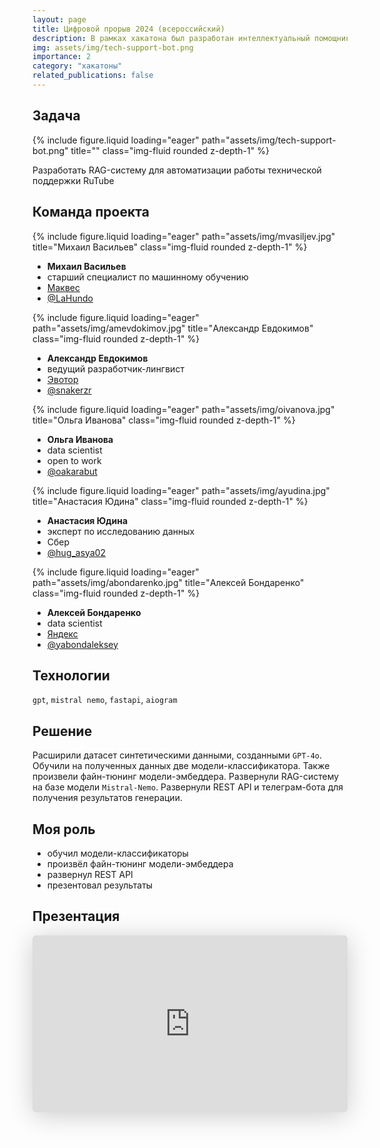 ```yaml
---
layout: page
title: Цифровой прорыв 2024 (всероссийский)
description: В рамках хакатона был разработан интеллектуальный помощник оператора службы поддержки RuTube
img: assets/img/tech-support-bot.png
importance: 2
category: "хакатоны"
related_publications: false
---
```


## Задача

<div class="row">
    <div class="col-sm mt-3 mt-md-0">
        {% include figure.liquid loading="eager" path="assets/img/tech-support-bot.png" title="" class="img-fluid rounded z-depth-1" %}
    </div>
</div>

Разработать RAG-систему для автоматизации работы технической поддержки RuTube

## Команда проекта

<div class="row">
    <div class="col-sm mt-4 mt-md-0">
        {% include figure.liquid loading="eager" path="assets/img/mvasiljev.jpg" title="Михаил Васильев" class="img-fluid rounded z-depth-1" %}
        <div class="caption">
            <ul>
                <li><b>Михаил Васильев</b></li>
              <li>старший специалист по машинному обучению</li>
              <li><a href="https://makves.ru/">Маквес</a></li>
              <li><a href="https://t.me/LaHundo">@LaHundo</a></li>
            </ul>
        </div>
    </div>
    <div class="col-sm mt-4 mt-md-0">
        {% include figure.liquid loading="eager" path="assets/img/amevdokimov.jpg" title="Александр Евдокимов" class="img-fluid rounded z-depth-1" %}
        <div class="caption">
            <ul>
            <li><b>Александр Евдокимов</b></li>
              <li>ведущий разработчик-лингвист</li>
              <li><a href="https://evotor.ru/">Эвотор</a></li>
              <li><a href="https://t.me/snakerzr">@snakerzr</a></li>
            </ul>
        </div>
    </div>
    <div class="col-sm mt-4 mt-md-0">
        {% include figure.liquid loading="eager" path="assets/img/oivanova.jpg" title="Ольга Иванова" class="img-fluid rounded z-depth-1" %}
        <div class="caption">
            <ul>
            <li><b>Ольга Иванова</b></li>
              <li>data scientist</li>
              <li>open to work</li>
              <li><a href="https://t.me/oakarabut">@oakarabut</a></li>
            </ul>
        </div>
    </div>
    <div class="col-sm mt-4 mt-md-0">
        {% include figure.liquid loading="eager" path="assets/img/ayudina.jpg" title="Анастасия Юдина" class="img-fluid rounded z-depth-1" %}
        <div class="caption">
            <ul>
                <li><b>Анастасия Юдина</b></li>
              <li>эксперт по исследованию данных</li>
              <li>Сбер</li>
              <li><a href="https://t.me/hug_asya02">@hug_asya02</a></li>
            </ul>
        </div>
    </div>
    <div class="col-sm mt-4 mt-md-0">
        {% include figure.liquid loading="eager" path="assets/img/abondarenko.jpg" title="Алексей Бондаренко" class="img-fluid rounded z-depth-1" %}
        <div class="caption">
            <ul>
                <li><b>Алексей Бондаренко</b></li>
              <li>data scientist</li>
              <li><a href="https://ya.ru/">Яндекс</a></li>
              <li><a href="https://t.me/yabondaleksey">@yabondaleksey</a></li>
            </ul>
        </div>
    </div>
</div>

## Технологии

`gpt`, `mistral nemo`, `fastapi`, `aiogram`

## Решение

Расширили датасет синтетическими данными, созданными `GPT-4o`. Обучили на полученных данных две модели-классификатора. Также произвели файн-тюнинг модели-эмбеддера. Развернули RAG-систему на базе модели `Mistral-Nemo`. Развернули REST API и телеграм-бота для получения результатов генерации.

## Моя роль

- обучил модели-классификаторы
- произвёл файн-тюнинг модели-эмбеддера
- развернул REST API
- презентовал результаты

## Презентация

<iframe class="speakerdeck-iframe" style="border: 0px; background: rgba(0, 0, 0, 0.1) padding-box; margin: 0px; padding: 0px; border-radius: 6px; box-shadow: rgba(0, 0, 0, 0.2) 0px 5px 40px; width: 100%; height: auto; aspect-ratio: 560 / 315;" frameborder="0" src="https://speakerdeck.com/player/fd69db63882b4585b60142de98431faa" title="Интеллектуальный помощник оператора службы поддержки" allowfullscreen="true" data-ratio="1.7777777777777777"></iframe>
